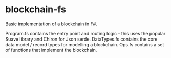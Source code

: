 # blockchain-fs
Basic implementation of a blockchain in F#.

Program.fs contains the entry point and routing logic - this uses the popular Suave library and Chiron for Json serde.
DataTypes.fs contains the core data model / record types for modelling a blockchain.
Ops.fs contains a set of functions that implement the blockchain.
